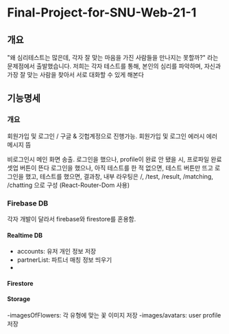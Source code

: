 # Final-Project-for-SNU-Web-21-1


## 개요

"왜 심리테스트는 많은데, 각자 잘 맞는 마음을 가진 사람들을 만나지는 못할까?"
라는 문제점에서 출발했습니다.
저희는 각자 테스트를 통해, 본인의 심리를 파악하며,
자신과 가장 잘 맞는 사람을 찾아서 서로 대화할 수 있게 해본다

## 기능명세

### 개요
회원가입 및 로그인 / 구글 & 깃헙계정으로 진행가능. 회원가입 및 로그인 에러시 에러 메시지 뜸

비로그인시 메인 화면 송출.
로그인을 했으나, profile이 완료 안 됐을 시, 프로파일 완료 셋업 버튼이 뜬다
로그인을 했으나, 아직 테스트를 한 적 없으면, 테스트 버튼만 뜨고
로그인을 했고, 테스트를 했으면, 결과창, 
내부 라우팅은 /, /test, /result, /matching, /chatting 으로 구성 (React-Router-Dom 사용)

### Firebase DB
각자 개발이 달라서 firebase와 firestore를 혼용함.
#### Realtime DB
- accounts: 유저 개인 정보 저장
- partnerList: 파트너 매칭 정보 띄우기
- 
#### Firestore

#### Storage
-imagesOfFlowers: 각 유형에 맞는 꽃 이미지 저장
-images/avatars: user profile 저장
